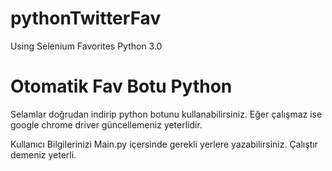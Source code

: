 # pythonTwitterFav
Using Selenium Favorites Python 3.0
# Otomatik Fav Botu Python

Selamlar doğrudan indirip python botunu kullanabilirsiniz. Eğer çalışmaz ise google chrome driver güncellemeniz yeterlidir.

Kullanıcı Bilgilerinizi Main.py içersinde gerekli yerlere yazabilirsiniz. Çalıştır demeniz yeterli.
